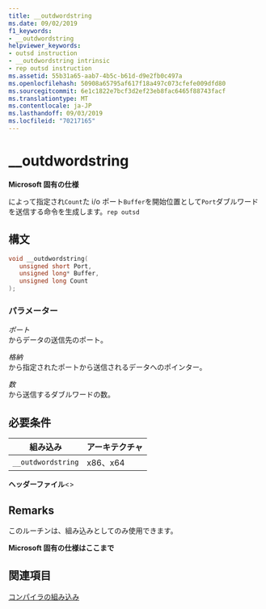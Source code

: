```yaml
---
title: __outdwordstring
ms.date: 09/02/2019
f1_keywords:
- __outdwordstring
helpviewer_keywords:
- outsd instruction
- __outdwordstring intrinsic
- rep outsd instruction
ms.assetid: 55b31a65-aab7-4b5c-b61d-d9e2fb0c497a
ms.openlocfilehash: 50908a65795af617f18a497c073cfefe009dfd80
ms.sourcegitcommit: 6e1c1822e7bcf3d2ef23eb8fac6465f88743facf
ms.translationtype: MT
ms.contentlocale: ja-JP
ms.lasthandoff: 09/03/2019
ms.locfileid: "70217165"
---
```

# <a name="__outdwordstring"></a>__outdwordstring

**Microsoft 固有の仕様**

によって指定され`Count`た i/o ポート`Buffer`を開始位置として`Port`ダブルワードを送信する命令を生成します。`rep outsd`

## <a name="syntax"></a>構文

```C
void __outdwordstring(
   unsigned short Port,
   unsigned long* Buffer,
   unsigned long Count
);
```

### <a name="parameters"></a>パラメーター

*ポート*\
からデータの送信先のポート。

*格納*\
から指定されたポートから送信されるデータへのポインター。

*数*\
から送信するダブルワードの数。

## <a name="requirements"></a>必要条件

|組み込み|アーキテクチャ|
|---------------|------------------|
|`__outdwordstring`|x86、x64|

**ヘッダーファイル**\<>

## <a name="remarks"></a>Remarks

このルーチンは、組み込みとしてのみ使用できます。

**Microsoft 固有の仕様はここまで**

## <a name="see-also"></a>関連項目

[コンパイラの組み込み](../intrinsics/compiler-intrinsics.md)
